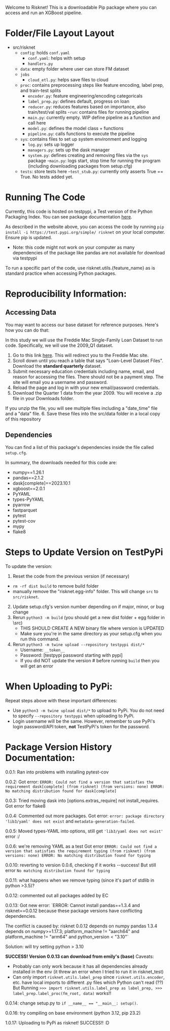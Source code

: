 Welcome to Risknet! This is a downloadable Pip package where you can access and run an XGBoost pipeline.

# Folder/File Layout Layout
- src/risknet
   - `config`: holds `conf.yaml`
      - `conf.yaml`: helps with setup
      - `handlers.py`
   - `data`: empty folder where user can store FM dataset
   - `jobs`
      - `cloud_etl.py`: helps save files to cloud
   - `proc`: contains preprocessing steps like feature encoding, label prep, and train-test splits
      - `encoder.py`: feature engineering/encoding categoricals
      - `label_prep.py`: defines default, progress on loan
      - `reducer.py`: reduces features based on importance, also train/test/val splits
   -`run`: contains files for running pipeline
      - `main.py`: currently empty. WIP define pipeline as a function and call here
      - `model.py`: defines the model class + functions
      - `pipeline.py`: calls functions to execute the pipeline
   - `sys`: contains files to set up system environment and logging
      - `log.py`: sets up logger
      - `managers.py`: sets up the dask manager
      - `system.py`: defines creating and removing files via the `sys` package
   -`main.py`: logs start, stop time for running the program (including downloading packages from setup.cfg)
   - `tests`: store tests here
      -`test_stub.py`: currently only asserts True == True. No tests added yet.

# Running The Code
Currently, this code is hosted on testpypi, a Test version of the Python Packaging Index. You can see package documentation [here](https://test.pypi.org/project/risknet/).

As described in the website above, you can access the code by running `pip install -i https://test.pypi.org/simple/ risknet` on your local computer. Ensure pip is updated.
- Note: this code might not work on your computer as many dependencies of the package like pandas are not available for download via testpypi

To run a specific part of the code, use risknet.utils.{feature_name} as is standard practice when accessing Python packages.

# Reproducibility Information:
## Accessing Data
You may want to access our base dataset for reference purposes. Here's how you can do that:

In this study we will use the Freddie Mac Single-Family Loan Dataset to run code. Specifically, we will use the 2009_Q1 dataset.
1. Go to this link [here](https://www.freddiemac.com/research/datasets/sf-loanlevel-dataset). This will redirect you to the Freddie Mac site.
2. Scroll down until you reach a table that says "Loan-Level Dataset Files". Download the **standard quarterly** dataset.
3. Submit necessary education credentials including name, email, and reason for accessing the files. There should not be a payment step. The site will email you a username and password.
4. Reload the page and log in with your new email/password credentials.
5. Download the Quarter 1 data from the year 2009. You will receive a .zip file in your Downloads folder. 

If you unzip the file, you will see multiple files including a "date_time" file and a "data" file.
6. Save these files into the src/data folder in a local copy of this repository

## Dependencies
You can find a list of this package's dependencies inside the file called `setup.cfg`.

In summary, the downloads needed for this code are:
- numpy==1.26.1
- pandas==2.1.2
- dask[complete]==2023.10.1
- xgboost==2.0.1
- PyYAML
- types-PyYAML
- pyarrow
- fastparquet
- pytest
- pytest-cov
- mypy
- flake8

# Steps to Update Version on TestPyPi
To update the version:
1. Reset the code from the previous version (if necessary)
- `rm -rf dist build` to remove build folder
- manually remove the "risknet.egg-info" folder. This will change `src` to `src/risknet`.
2. Update setup.cfg's version number depending on if major, minor, or bug change
3. Rerun `python3 -m build` (you should get a new dist folder + egg folder in \src)
   - THIS SHOULD CREATE A NEW binary file where version is UPDATED
   - Make sure you're in the same directory as your setup.cfg when you run this command.
4. Rerun `python3 -m twine upload --repository testpypi dist/*`
   - Username: `__token__`
   - Password: [testpypi password starting with pypi]
   - If you did NOT update the version # before running `build` then you will get an error

# When Uploading to PyPi:
Repeat steps above with these important differences:
- Use `python3 -m twine upload dist/*` to upload to PyPi. You do not need to specify `--repository testpypi` when uploading to PyPi.
- Login username will be the same. However, remember to use PyPi's login password/API token, **not** TestPyPi's token for the password.

# Package Version History Documentation:
0.0.1: Ran into problems with installing pytest-cov

0.0.2: Got error:
`ERROR: Could not find a version that satisfies the requirement dask[complete] (from risknet) (from versions: none) ERROR: No matching distribution found for dask[complete]`

0.0.3: Tried moving dask into [options.extras_require] not install_requires. Got error for flake8

0.0.4: Commented out more packages.
Got error: `error: package directory 'lib3/yaml' does not exist` and `metadata-generation-failed`.

0.0.5: Moved types-YAML into options, still get `'lib3/yaml does not exist'` error :/

0.0.6: we're removing YAML as a test
Got error `ERROR: Could not find a version that satisfies the requirement typing (from risknet) (from versions: none) ERROR: No matching distribution found for typing`

0.0.10: reverting to version 0.0.6, checking if it works --success! But still error `No matching distribution found for typing`

0.0.11: what happens when we remove typing (since it's part of stdlib in python >3.5)?

0.0.12: commented out all packages added by EC

0.0.13: Got new error:
`ERROR: Cannot install pandas==1.3.4 and risknet==0.0.12 because these package versions have conflicting dependencies.

The conflict is caused by:
    risknet 0.0.12 depends on numpy
    pandas 1.3.4 depends on numpy>=1.17.3; platform_machine != "aarch64" and platform_machine != "arm64" and python_version < "3.10"`

Solution: will try setting python > 3.10

**SUCCESS! Version 0.0.13 can download from emily's (base)**
Caveats:
- Probably can only work because it has all dependencies already installed in the env (it threw an error when I tried to run it in risknet_test)
- Can only import `risknet.utils.label_prep` since `risknet.utils.encoder`, etc. have local imports to different .py files which Python can't read (??)
But Running `>>> import risknet.utils.label_prep as label_prep, >>> label_prep.label_proc(fm_root, data)` works!!

0.0.14: change setup.py to `if __name__ == "__main__: setup()`.

0.0.16: try compiling on base environment (python 3.12, pip 23.2)

1.0.17: Uploading to PyPi as risknet! SUCCESS!! :D
